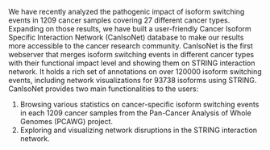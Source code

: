 We have recently analyzed the pathogenic impact of isoform switching events in 1209 cancer samples covering 27 different cancer types. Expanding on those results, we have built a user-friendly Cancer Isoform Specific Interaction Network (CanIsoNet) database to make our results more accessible to the cancer research community.
CanIsoNet is the first webserver that merges isoform switching events in different cancer types with their functional impact level and showing them on STRING interaction network.
It holds a rich set of annotations on over 120000 isoform switching events, including network visualizations for 93738 isoforms using STRING.
CanIsoNet provides two main functionalities to the users:
1) Browsing various statistics on cancer-specific isoform switching events in each 1209 cancer samples from the Pan-Cancer Analysis of Whole Genomes (PCAWG) project.
2) Exploring and visualizing network disruptions in the STRING interaction network.
